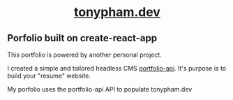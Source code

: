 # <div align="center"><a href="https://tonypham.dev" target="_blank" rel="noopener noreferrer">tonypham.dev</a></div>

## Porfolio built on create-react-app

This portfolio is powered by another personal project.

I created a simple and tailored headless CMS <a href="https://portfolio-api.com" target="_blank" rel="noopener noreferrer">portfolio-api</a>. It's purpose is to build your "resume" website. 

My porfolio uses the portfolio-api API to populate tonypham.dev
